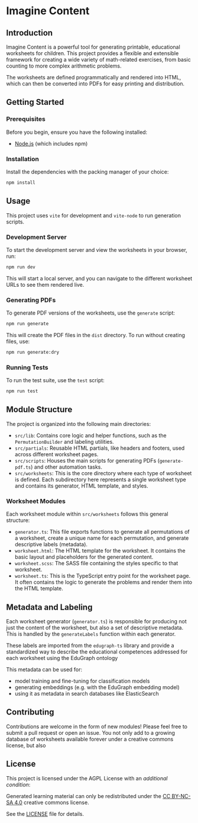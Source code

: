 # Imagine Content

## Introduction

Imagine Content is a powerful tool for generating printable, educational worksheets for children. This project provides a flexible and extensible framework for creating a wide variety of math-related exercises, from basic counting to more complex arithmetic problems.

The worksheets are defined programmatically and rendered into HTML, which can then be converted into PDFs for easy printing and distribution.

## Getting Started

### Prerequisites

Before you begin, ensure you have the following installed:

*   [Node.js](https://nodejs.org/) (which includes npm)

### Installation

Install the dependencies with the packing manager of your choice:

```bash
npm install
```

## Usage

This project uses `vite` for development and `vite-node` to run generation scripts.

### Development Server

To start the development server and view the worksheets in your browser, run:

```bash
npm run dev
```

This will start a local server, and you can navigate to the different worksheet URLs to see them rendered live.

### Generating PDFs

To generate PDF versions of the worksheets, use the `generate` script:

```bash
npm run generate
```

This will create the PDF files in the `dist` directory. To run without creating files, use:
```bash
npm run generate:dry
```

### Running Tests

To run the test suite, use the `test` script:

```bash
npm run test
```

## Module Structure

The project is organized into the following main directories:

*   `src/lib`: Contains core logic and helper functions, such as the `PermutationBuilder` and labeling utilities.
*   `src/partials`: Reusable HTML partials, like headers and footers, used across different worksheet pages.
*   `src/scripts`: Houses the main scripts for generating PDFs (`generate-pdf.ts`) and other automation tasks.
*   `src/worksheets`: This is the core directory where each type of worksheet is defined. Each subdirectory here represents a single worksheet type and contains its generator, HTML template, and styles.

### Worksheet Modules

Each worksheet module within `src/worksheets` follows this general structure:

*   `generator.ts`: This file exports functions to generate all permutations of a worksheet, create a unique name for each permutation, and generate descriptive labels (metadata).
*   `worksheet.html`: The HTML template for the worksheet. It contains the basic layout and placeholders for the generated content.
*   `worksheet.scss`: The SASS file containing the styles specific to that worksheet.
*   `worksheet.ts`: This is the TypeScript entry point for the worksheet page. It often contains the logic to generate the problems and render them into the HTML template.

## Metadata and Labeling

Each worksheet generator (`generator.ts`) is responsible for producing not just the content of the worksheet, but also a set of descriptive metadata. This is handled by the `generateLabels` function within each generator.

These labels are imported from the `edugraph-ts` library and provide a standardized way to describe the educational competences addressed for each worksheet using the EduGraph ontology

This metadata can be used for:

*   model training and fine-tuning for classification models
*   generating embeddings (e.g. with the EduGraph embedding model)
*   using it as metadata in search databases like ElasticSearch

## Contributing

Contributions are welcome in the form of new modules! Please feel free to submit a pull request 
or open an issue. You not only add to a growing database of worksheets available forever
under a creative commons license, but also

## License

This project is licensed under the AGPL License with an *additional condition*:

Generated learning material can only be redistributed under the [CC BY-NC-SA 4.0](https://creativecommons.org/licenses/by-nc-sa/4.0/) creative commons license.

See the [LICENSE](LICENSE) file for details.

